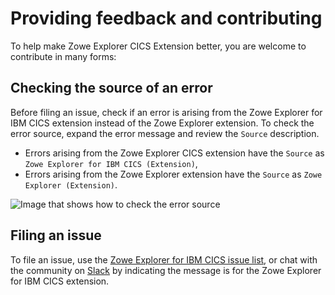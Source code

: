 # Providing feedback and contributing

To help make Zowe Explorer CICS Extension better, you are welcome to contribute in many forms:

## Checking the source of an error

Before filing an issue, check if an error is arising from the Zowe Explorer for IBM CICS extension instead of the Zowe Explorer extension. To check the error source, expand the error message and review the `Source` description.

- Errors arising from the Zowe Explorer CICS extension have the `Source` as `Zowe Explorer for IBM CICS (Extension)`,
- Errors arising from the Zowe Explorer extension have the `Source` as `Zowe Explorer (Extension)`.

![Image that shows how to check the error source](pathname:///v2.3.x/images/ze-cics/expand-error-cics.gif)

## Filing an issue

To file an issue, use the [Zowe Explorer for IBM CICS issue list](https://github.com/zowe/vscode-extension-for-cics/issues), or chat with the community on [Slack](https://openmainframeproject.slack.com/archives/CUVE37Z5F) by indicating the message is for the Zowe Explorer for IBM CICS extension.
